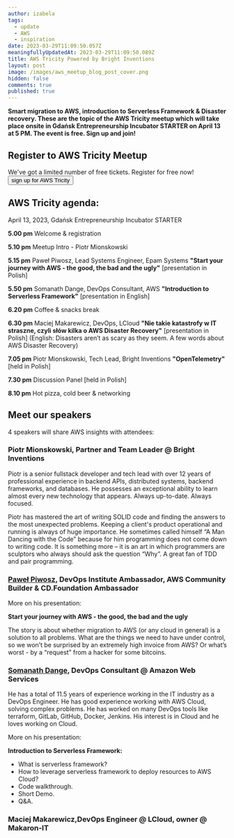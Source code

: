 ```yaml
---
author: izabela
tags:
  - update
  - AWS
  - inspiration
date: 2023-03-29T11:09:50.057Z
meaningfullyUpdatedAt: 2023-03-29T11:09:50.089Z
title: AWS Tricity Powered by Bright Inventions
layout: post
image: /images/aws_meetup_blog_post_cover.png
hidden: false
comments: true
published: true
---
```

**Smart migration to AWS, introduction to Serverless Framework & Disaster recovery. These are the topic of the AWS Tricity meetup which will take place onsite in Gdańsk Entrepreneurship Incubator STARTER on April 13 at 5 PM. The event is free. Sign up and join!**

<div class='block-button'><h2>Register to AWS Tricity Meetup</h2><div>We've got a limited number of free tickets. Register for free now!</div><a href="https://www.meetup.com/aws-tricity/events/292549246/"><button>sign up for AWS Tricity</button></a></div>

## AWS Tricity agenda:

April 13, 2023, Gdańsk Entrepreneurship Incubator STARTER

**5.00 pm** Welcome & registration

**5.10 pm** Meetup Intro - Piotr Mionskowski

**5.15 pm** Paweł Piwosz, Lead Systems Engineer, Epam Systems **"Start your journey with AWS - the good, the bad and the ugly"** \[presentation in Polish]

**5.50 pm** Somanath Dange, DevOps Consultant, AWS **"Introduction to Serverless Framework"** \[presentation in English]

**6.20 pm** Coffee & snacks break

**6.30 pm** Maciej Makarewicz, DevOps, LCloud **"Nie takie katastrofy w IT straszne, czyli słów kilka o AWS Disaster Recovery"** \[presentation in Polish] (English: Disasters aren’t as scary as they seem. A few words about AWS Disaster Recovery)

**7.05 pm** Piotr Mionskowski, Tech Lead, Bright Inventions **"OpenTelemetry"** \[held in Polish]

**7.30 pm** Discussion Panel \[held in Polish]

**8.10 pm** Hot pizza, cold beer & networking

## Meet our speakers

4 speakers will share AWS insights with attendees:

### Piotr Mionskowski, Partner and Team Leader @ Bright Inventions

Piotr is a senior fullstack developer and tech lead with over 12 years of professional experience in backend APIs, distributed systems, backend frameworks, and databases. He possesses an exceptional ability to learn almost every new technology that appears. Always up-to-date. Always focused.

Piotr has mastered the art of writing SOLID code and finding the answers to the most unexpected problems. Keeping a client's product operational and running is always of huge importance. He sometimes called himself “A Man Dancing with the Code” because for him programming does not come down to writing code. It is something more – it is an art in which programmers are sculptors who always should ask the question “Why”. A great fan of TDD and pair programming.

### [Paweł Piwosz](https://www.linkedin.com/in/pawelpiwosz), DevOps Institute Ambassador, AWS Community Builder & CD.Foundation Ambassador

More on his presentation:

**Start your journey with AWS - the good, the bad and the ugly**

The story is about whether migration to AWS (or any cloud in general) is a solution to all problems. What are the things we need to have under control, so we won’t be surprised by an extremely high invoice from AWS? Or what’s worst - by a “request” from a hacker for some bitcoins.

### [Somanath Dange](https://www.linkedin.com/in/somanath-dange/), DevOps Consultant @ Amazon Web Services

He has a total of 11.5 years of experience working in the IT industry as a DevOps Engineer. He has good experience working with AWS Cloud, solving complex problems. He has worked on many DevOps tools like terraform, GitLab, GitHub, Docker, Jenkins. His interest is in Cloud and he loves working on Cloud.

More on his presentation:

**Introduction to Serverless Framework:**

* What is serverless framework?
* How to leverage serverless framework to deploy resources to AWS Cloud?
* Code walkthrough.
* Short Demo.
* Q&A.

### Maciej Makarewicz,DevOps Engineer @ LCloud, owner @ Makaron-IT